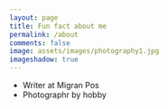 ```yaml
---
layout: page
title: Fun fact about me 
permalink: /about
comments: false
image: assets/images/photography1.jpg
imageshadow: true
---
```


- Writer at Migran Pos
- Photographr by hobby

